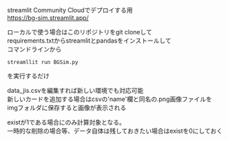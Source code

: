 streamlit Community Cloudでデプロイする用  
https://bg-sim.streamlit.app/  
  
  
ローカルで使う場合はこのリポジトリをgit cloneして  
requirements.txtからstreamlitとpandasをインストールして   
コマンドラインから  
~~~実行コマンド
streamllit run BGSim.py
~~~
を実行するだけ  
  
data_jis.csvを編集すれば新しい環境でも対応可能  
新しいカードを追加する場合はcsvの'name'欄と同名の.png画像ファイルを  
imgフォルダに保存すると画像が表示される  
  
existが1である場合にのみ計算対象となる。  
一時的な削除の場合等、データ自体は残しておきたい場合はexistを0にしておく
